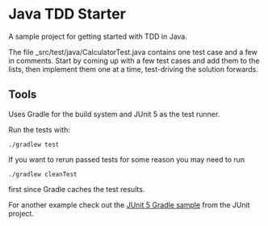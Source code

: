 # Java TDD Starter
A sample project for getting started with TDD in Java.

The file _src/test/java/CalculatorTest.java contains one test case and a few in comments.
Start by coming up with a few test cases and add them to the lists,
then implement them one at a time,
test-driving the solution forwards.

## Tools

Uses Gradle for the build system and JUnit 5 as the test runner.

Run the tests with:
```shell
./gradlew test
```

If you want to rerun passed tests for some reason you may need to run 
```shell
./gradlew cleanTest
```

first since Gradle caches the test results.


For another example check out the [JUnit 5 Gradle sample](https://github.com/junit-team/junit5-samples/tree/main/junit5-jupiter-starter-gradle)
from the JUnit project.


